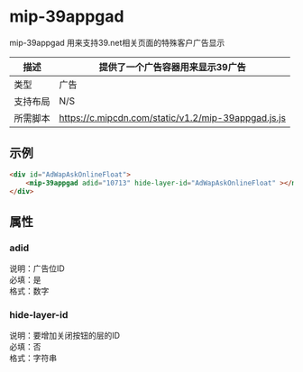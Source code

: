 # mip-39appgad

mip-39appgad 用来支持39.net相关页面的特殊客户广告显示

描述|提供了一个广告容器用来显示39广告
----|----
类型|广告
支持布局| N/S
所需脚本|https://c.mipcdn.com/static/v1.2/mip-39appgad.js.js

## 示例

```html
<div id="AdWapAskOnlineFloat">
    <mip-39appgad adid="10713" hide-layer-id="AdWapAskOnlineFloat" ></mip-39appgad>
</div>
```

## 属性

### adid

说明：广告位ID   
必填：是    
格式：数字    

### hide-layer-id

说明：要增加关闭按钮的层的ID    
必填：否    
格式：字符串    
